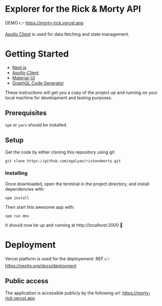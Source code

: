 # Explorer for the Rick & Morty API

DEMO 👉 https://morty-rick.vercel.app

[Apollo Client](https://www.apollographql.com/docs/react/) is used for data fetching and state management.

# Getting Started

- [Next.js](https://nextjs.org/)
- [Apollo-Client](https://www.apollographql.com/docs/react/)
- [Material-UI](https://material-ui.com/)
- [GraphQL Code Generator](https://graphql-code-generator.com/)

These instructions will get you a copy of the project up and running on your local machine for development and testing purposes.

## Prerequisites

`npm` or `yarn` should be installed.

## Setup

Get the code by either cloning this repository using git

```
git clone https://github.com/agalyan/rickandmorty.git
```

### Installing

Once downloaded, open the terminal in the project directory, and install dependencies with:
```
npm install
```

Then start this awesome app with:

```
npm run dev
```

It should now be up and running at http://localhost:3000 🚀

# Deployment

Vercel platform is used for the deployement:
REF 👉 https://nextjs.org/docs/deployment


## Public access

The application is accessible publicly by the following url:
https://morty-rick.vercel.app